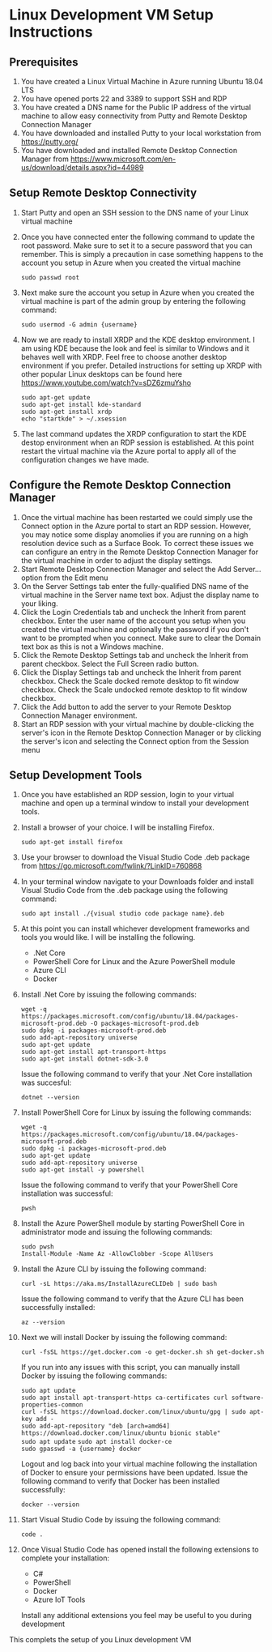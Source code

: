 # Linux Development VM Setup Instructions

## Prerequisites
1. You have created a Linux Virtual Machine in Azure running Ubuntu 18.04 LTS
1. You have opened ports 22 and 3389 to support SSH and RDP
1. You have created a DNS name for the Public IP address of the virtual machine to allow easy connectivity from Putty and Remote Desktop Connection Manager
1. You have downloaded and installed Putty to your local workstation from https://putty.org/
1. You have downloaded and installed Remote Desktop Connection Manager from https://www.microsoft.com/en-us/download/details.aspx?id=44989

## Setup Remote Desktop Connectivity
1. Start Putty and open an SSH session to the DNS name of your Linux virtual machine
1. Once you have connected enter the following command to update the root password. Make sure to set it to a secure password that you can remember. This is simply a precaution in case something happens to the account you setup in Azure when you created the virtual machine
 
     `sudo passwd root`

1. Next make sure the account you setup in Azure when you created the virtual machine is part of the admin group by entering the following command:
 
    `sudo usermod -G admin {username}` 

1. Now we are ready to install XRDP and the KDE desktop environment. I am using KDE because the look and feel is similar to Windows and it behaves well with XRDP. Feel free to choose another desktop environment if you prefer. Detailed instructions for setting up XRDP with other popular Linux desktops can be found here https://www.youtube.com/watch?v=sDZ6zmuYsho
 
    `sudo apt-get update`  
    `sudo apt-get install kde-standard`  
    `sudo apt-get install xrdp`  
    `echo "startkde" > ~/.xsession`

1. The last command updates the XRDP configuration to start the KDE destop environment when an RDP session is established. At this point restart the virtual machine via the Azure portal to apply all of the configuration changes we have made.

## Configure the Remote Desktop Connection Manager
1. Once the virtual machine has been restarted we could simply use the Connect option in the Azure portal to start an RDP session. However, you may notice some display anomolies if you are running on a high resolution device such as a Surface Book. To correct these issues we can configure an entry in the Remote Desktop Connection Manager for the virtual machine in order to adjust the display settings.
1. Start Remote Desktop Connection Manager and select the Add Server... option from the Edit menu
1. On the Server Settings tab enter the fully-qualified DNS name of the virtual machine in the Server name text box. Adjust the display name to your liking.
1. Click the Login Credentials tab and uncheck the Inherit from parent checkbox. Enter the user name of the account you setup when you created the virtual machine and optionally the password if you don't want to be prompted when you connect. Make sure to clear the Domain text box as this is not a Windows machine.
1. Click the Remote Desktop Settings tab and uncheck the Inherit from parent checkbox. Select the Full Screen radio button.
1. Click the Display Settings tab and uncheck the Inherit from parent checkbox. Check the Scale docked remote desktop to fit window checkbox. Check the Scale undocked remote desktop to fit window checkbox.
1. Click the Add button to add the server to your Remote Desktop Connection Manager environment.
1. Start an RDP session with your virtual machine by double-clicking the server's icon in the Remote Desktop Connection Manager or by clicking the server's icon and selecting the Connect option from the Session menu

## Setup Development Tools
 1. Once you have established an RDP session, login to your virtual machine and open up a terminal window to install your development tools.
 1. Install a browser of your choice. I will be installing Firefox.
 
    `sudo apt-get install firefox`  
1. Use your browser to download the Visual Studio Code .deb package from https://go.microsoft.com/fwlink/?LinkID=760868
1. In your terminal window navigate to your Downloads folder and install Visual Studio Code from the .deb package using the following command:
 
    `sudo apt install ./{visual studio code package name}.deb`   

1. At this point you can install whichever development frameworks and tools you would like. I will be installing the following.  
    - .Net Core
    - PowerShell Core for Linux and the Azure PowerShell module
    - Azure CLI
    - Docker

1. Install .Net Core by issuing the following commands:

    `wget -q https://packages.microsoft.com/config/ubuntu/18.04/packages-microsoft-prod.deb -O packages-microsoft-prod.deb`  
    `sudo dpkg -i packages-microsoft-prod.deb`  
    `sudo add-apt-repository universe`  
    `sudo apt-get update`  
    `sudo apt-get install apt-transport-https`  
    `sudo apt-get install dotnet-sdk-3.0`  

    Issue the following command to verify that your .Net Core installation was succesful:

    `dotnet --version`

1. Install PowerShell Core for Linux by issuing the following commands:

    `wget -q https://packages.microsoft.com/config/ubuntu/18.04/packages-microsoft-prod.deb`  
    `sudo dpkg -i packages-microsoft-prod.deb`  
    `sudo apt-get update`  
    `sudo add-apt-repository universe`  
    `sudo apt-get install -y powershell`  
     
    Issue the following command to verify that your PowerShell Core installation was successful:  

   `pwsh`

1. Install the Azure PowerShell module by starting PowerShell Core in administrator mode and issuing the following commands:

    `sudo pwsh`  
    `Install-Module -Name Az -AllowClobber -Scope AllUsers`  

1. Install the Azure CLI by issuing the following command:

    `curl -sL https://aka.ms/InstallAzureCLIDeb | sudo bash`  

    Issue the following command to verify that the Azure CLI has been successfully installed:

    `az --version`   

1. Next we will install Docker by issuing the following command:

    `curl -fsSL https://get.docker.com -o get-docker.sh
sh get-docker.sh`  

    If you run into any issues with this script, you can manually install Docker by issuing the following commands:

    `sudo apt update`  
    `sudo apt install apt-transport-https ca-certificates curl software-properties-common`  
    `curl -fsSL https://download.docker.com/linux/ubuntu/gpg | sudo apt-key add -`  
    `sudo add-apt-repository "deb [arch=amd64] https://download.docker.com/linux/ubuntu bionic stable"`  
    `sudo apt update`
    `sudo apt install docker-ce`  
    `sudo gpasswd -a {username} docker`

    Logout and log back into your virtual machine following the installation of Docker to ensure your permissions have been updated. Issue the following command to verify that Docker has been installed successfully:

    `docker --version`  

1. Start Visual Studio Code by issuing the following command:

    `code .`  

1. Once Visual Studio Code has opened install the following extensions to complete your installation:  
     - C#
     - PowerShell
     - Docker
     - Azure IoT Tools  

    Install any additional extensions you feel may be useful to you during development

This complets the setup of you Linux development VM